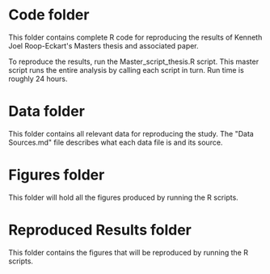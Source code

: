 # Code folder
This folder contains complete R code for reproducing the results of Kenneth Joel Roop-Eckart's Masters thesis and associated paper.
	
To reproduce the results, run the Master_script_thesis.R script. This master script runs the entire analysis by calling each script in turn. Run time is roughly 24 hours.

# Data folder
This folder contains all relevant data for reproducing the study. The "Data Sources.md" file describes what each data file is and its source.

# Figures folder
This folder will hold all the figures produced by running the R scripts.

# Reproduced Results folder
This folder contains the figures that will be reproduced by running the R scripts.
